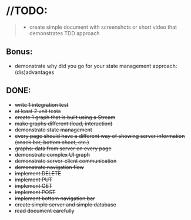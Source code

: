 # //TODO:

>- create simple document with screenshots or short video that demonstrates TDD approach


## Bonus:

- demonstrate why did you go for your state management approach: (dis)advantages



## DONE:
- <s>write 1 integration test</s>
- <s>at least 2 unit tests</s>
- <s>create 1 graph that is built using a Stream</s>
- <s>make graphs different (load, interaction)</s>
- <s>demonstrate state management</s>
- <s>every page should have a different way of showing server information (snack bar, bottom sheet, etc.)</s>
- <s>graphs: data from server on every page</s>
- <s>demonstrate complex UI graph</s>
- <s>demonstrate server-client communication</s>
- <s>demonstrate navigation flow</s>
- <s>implement DELETE</s>
- <s>implement PUT</s>
- <s>implement GET</s>
- <s>implement POST</s>
- <s>implement bottom navigation bar</s>
- <s>create simple server and simple database</s>
- <s>read document carefully</s>


